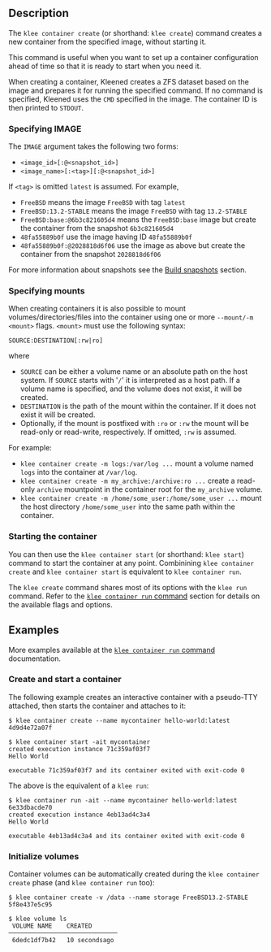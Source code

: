 ## Description
The `klee container create` (or shorthand: `klee create`) command creates a
new container from the specified image, without starting it.

This command is useful when you want to set up a container configuration ahead of time
so that it is ready to start when you need it.

When creating a container, Kleened creates a ZFS dataset based
on the image and prepares it for running the specified command.
If no command is specified, Kleened uses the `CMD` specified in the image.
The container ID is then printed to `STDOUT`.

### Specifying IMAGE
The `IMAGE` argument takes the following two forms:

- `<image_id>[:@<snapshot_id>]`
- `<image_name>[:<tag>][:@<snapshot_id>]`

If `<tag>` is omitted `latest` is assumed. For example,

- `FreeBSD` means the image `FreeBSD` with tag `latest`
- `FreeBSD:13.2-STABLE` means the image `FreeBSD` with tag `13.2-STABLE`
- `FreeBSD:base:@6b3c821605d4` means the `FreeBSD:base` image but create the container from the snapshot `6b3c821605d4`
- `48fa55889b0f` use the image having ID `48fa55889b0f`
- `48fa55889b0f:@2028818d6f06` use the image as above but create the container from the snapshot `2028818d6f06`

For more information about snapshots see the [Build snapshots](/build/building/snapshots/) section.

### Specifying mounts
When creating containers it is also possible to mount volumes/directories/files
into the container using one or more `--mount/-m  <mount>` flags. `<mount>` must use
the following syntax:

```console
SOURCE:DESTINATION[:rw|ro]
```

where

- `SOURCE` can be either a volume name or an absolute path on the host system.
  If `SOURCE` starts with '`/`' it is interpreted as a host path.
  If a volume name is specified, and the volume does not exist, it will be created.
- `DESTINATION` is the path of the mount within the container. If it does not exist it
  will be created.
- Optionally, if the mount is postfixed with `:ro` or `:rw` the mount will be read-only
  or read-write, respectively. If omitted, `:rw` is assumed.

For example:

- `klee container create -m logs:/var/log ...` mount a volume named `logs` into the container at `/var/log`.
- `klee container create -m my_archive:/archive:ro ...` create a read-only `archive` mountpoint in the
  container root for the `my_archive` volume.
- `klee container create -m /home/some_user:/home/some_user ...` mount the host directory `/home/some_user`
  into the same path within the container.

### Starting the container
You can then use the `klee container start`
(or shorthand: `klee start`) command to start the container at any point.
Combinining `klee container create` and `klee container start` is equivalent to
`klee container run`.

The `klee create` command shares most of its options with the `klee run`
command. Refer to the [`klee container run` command](container_run.md) section
for details on the available flags and options.

## Examples

More examples available at the [`klee container run` command](container_run.md) documentation.

### Create and start a container

The following example creates an interactive container with a pseudo-TTY attached,
then starts the container and attaches to it:

```console
$ klee container create --name mycontainer hello-world:latest
4d9d4e72a07f

$ klee container start -ait mycontainer
created execution instance 71c359af03f7
Hello World

executable 71c359af03f7 and its container exited with exit-code 0
```

The above is the equivalent of a `klee run`:

```console
$ klee container run -ait --name mycontainer hello-world:latest
6e33dbacde70
created execution instance 4eb13ad4c3a4
Hello World

executable 4eb13ad4c3a4 and its container exited with exit-code 0
```

### Initialize volumes

Container volumes can be automatically created during the `klee container create`
phase (and `klee container run` too):

```console
$ klee container create -v /data --name storage FreeBSD13.2-STABLE
5f8e437e5c95

$ klee volume ls
 VOLUME NAME    CREATED
──────────────────────────────
 6dedc1df7b42   10 secondsago
```

